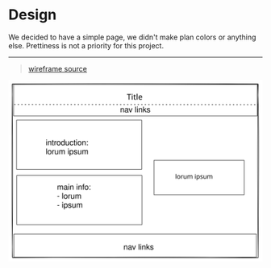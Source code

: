 # Design

We decided to have a simple page, we didn't make plan colors or anything else.
Prettiness is not a priority for this project.

---

> [wireframe source](https://excalidraw.com/#json=mHOtvaCek8DjODrh-4VMb,dtcvKdXE0OUoIhkgfkqxjA)

![wireframe](./wireframe.svg)
